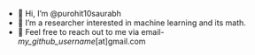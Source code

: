 - 👋 Hi, I’m @purohit10saurabh
- 👀 I’m a researcher interested in machine learning and its math. 
- 💞️ Feel free to reach out to me via email- *my_github_username*[at]gmail.com

<!---
purohit10saurabh/purohit10saurabh is a ✨ special ✨ repository because its `README.md` (this file) appears on your GitHub profile.
You can click the Preview link to take a look at your changes.
--->
